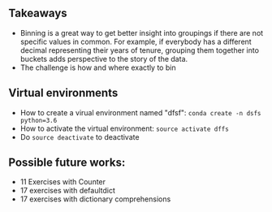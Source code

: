 ## Takeaways
- Binning is a great way to get better insight into groupings if there are not specific values in common. For example, if everybody has a different decimal representing their years of tenure, grouping them together into buckets adds perspective to the story of the data.
- The challenge is how and where exactly to bin

## Virtual environments
- How to create a virual environment named "dfsf": `conda create -n dsfs python=3.6`
- How to activate the virtual environment: `source activate dffs`
- Do `source deactivate` to deactivate

## Possible future works:
- 11 Exercises with Counter
- 17 exercises with defaultdict
- 17 exercises with dictionary comprehensions


